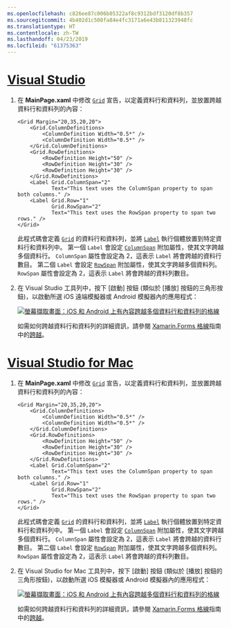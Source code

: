 ```yaml
---
ms.openlocfilehash: c826ee87c006b05322af8c9312bdf3120df8b357
ms.sourcegitcommit: 4b402d1c508fa84e4fc3171a6e43b811323948fc
ms.translationtype: HT
ms.contentlocale: zh-TW
ms.lasthandoff: 04/23/2019
ms.locfileid: "61375363"
---
```

# <a name="visual-studiotabvswin"></a>[Visual Studio](#tab/vswin)

1. 在 **MainPage.xaml** 中修改 [`Grid`](xref:Xamarin.Forms.Grid) 宣告，以定義資料行和資料列，並放置跨越資料行和資料列的內容：

    ```xaml
    <Grid Margin="20,35,20,20">
        <Grid.ColumnDefinitions>
            <ColumnDefinition Width="0.5*" />
            <ColumnDefinition Width="0.5*" />
        </Grid.ColumnDefinitions>
        <Grid.RowDefinitions>
            <RowDefinition Height="50" />
            <RowDefinition Height="30" />
            <RowDefinition Height="30" />
        </Grid.RowDefinitions>
        <Label Grid.ColumnSpan="2"
               Text="This text uses the ColumnSpan property to span both columns." />
        <Label Grid.Row="1"
               Grid.RowSpan="2"
               Text="This text uses the RowSpan property to span two rows." />
    </Grid>
    ```

    此程式碼會定義 [`Grid`](xref:Xamarin.Forms.Grid) 的資料行和資料列，並將 [`Label`](xref:Xamarin.Forms.Label) 執行個體放置到特定資料行和資料列中。 第一個 `Label` 會設定 [`ColumnSpan`](xref:Xamarin.Forms.Grid.ColumnSpanProperty) 附加屬性，使其文字跨越多個資料行。 `ColumnSpan` 屬性會設定為 2，這表示 `Label` 將會跨越的資料行數目。 第二個 `Label` 會設定 [`RowSpan`](xref:Xamarin.Forms.Grid.RowSpanProperty) 附加屬性，使其文字跨越多個資料列。 `RowSpan` 屬性會設定為 2，這表示 `Label` 將會跨越的資料列數目。

1. 在 Visual Studio 工具列中，按下 [啟動] 按鈕 (類似於 [播放] 按鈕的三角形按鈕)，以啟動所選 iOS 遠端模擬器或 Android 模擬器內的應用程式：

    [![螢幕擷取畫面：iOS 和 Android 上有內容跨越多個資料行和資料列的格線](../images/span-columns-rows.png "有內容跨越資料行和資料列的格線")](../images/span-columns-rows-large.png#lightbox "有內容跨越資料行和資料列的格線")

    如需如何跨越資料行和資料列的詳細資訊，請參閱 [Xamarin.Forms 格線](~/xamarin-forms/user-interface/layouts/grid.md)指南中的[跨越](~/xamarin-forms/user-interface/layouts/grid.md#spans)。

# <a name="visual-studio-for-mactabvsmac"></a>[Visual Studio for Mac](#tab/vsmac)

1. 在 **MainPage.xaml** 中修改 [`Grid`](xref:Xamarin.Forms.Grid) 宣告，以定義資料行和資料列，並放置跨越資料行和資料列的內容：

    ```xaml
    <Grid Margin="20,35,20,20">
        <Grid.ColumnDefinitions>
            <ColumnDefinition Width="0.5*" />
            <ColumnDefinition Width="0.5*" />
        </Grid.ColumnDefinitions>
        <Grid.RowDefinitions>
            <RowDefinition Height="50" />
            <RowDefinition Height="30" />
            <RowDefinition Height="30" />
        </Grid.RowDefinitions>
        <Label Grid.ColumnSpan="2"
               Text="This text uses the ColumnSpan property to span both columns." />
        <Label Grid.Row="1"
               Grid.RowSpan="2"
               Text="This text uses the RowSpan property to span two rows." />
    </Grid>
    ```

    此程式碼會定義 [`Grid`](xref:Xamarin.Forms.Grid) 的資料行和資料列，並將 [`Label`](xref:Xamarin.Forms.Label) 執行個體放置到特定資料行和資料列中。 第一個 `Label` 會設定 [`ColumnSpan`](xref:Xamarin.Forms.Grid.ColumnSpanProperty) 附加屬性，使其文字跨越多個資料行。 `ColumnSpan` 屬性會設定為 2，這表示 `Label` 將會跨越的資料行數目。 第二個 `Label` 會設定 [`RowSpan`](xref:Xamarin.Forms.Grid.RowSpanProperty) 附加屬性，使其文字跨越多個資料列。 `RowSpan` 屬性會設定為 2，這表示 `Label` 將會跨越的資料列數目。

1. 在 Visual Studio for Mac 工具列中，按下 [啟動] 按鈕 (類似於 [播放] 按鈕的三角形按鈕)，以啟動所選 iOS 模擬器或 Android 模擬器內的應用程式：

    [![螢幕擷取畫面：iOS 和 Android 上有內容跨越多個資料行和資料列的格線](../images/span-columns-rows.png "有內容跨越資料行和資料列的格線")](../images/span-columns-rows-large.png#lightbox "有內容跨越資料行和資料列的格線")

    如需如何跨越資料行和資料列的詳細資訊，請參閱 [Xamarin.Forms 格線](~/xamarin-forms/user-interface/layouts/grid.md)指南中的[跨越](~/xamarin-forms/user-interface/layouts/grid.md#spans)。
